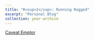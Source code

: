 ```yaml
---
title: "R<sup>2</sup>: Running Ragged"
excerpt: "Personal Blog"
collection: year-archive
---
```


[Caveat Emptor](https://rmsho.quarto.pub/running-ragged-rsup2sup/)

